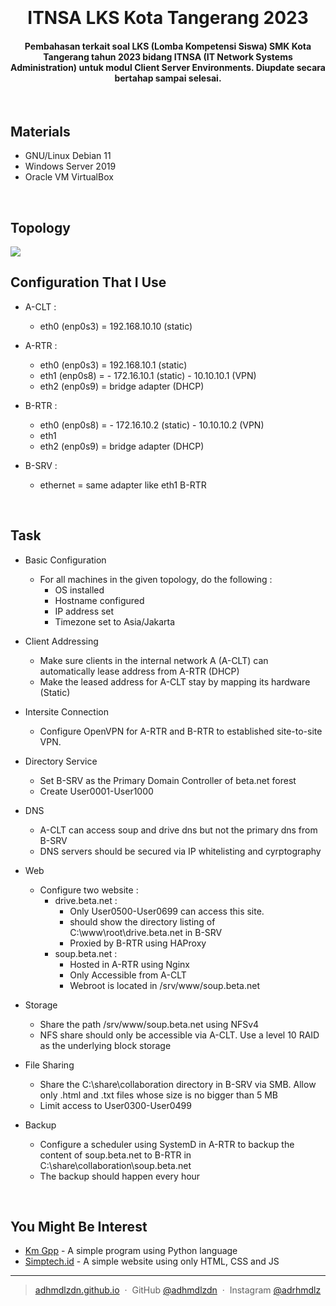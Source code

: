 
<h1 align="center">
  <br>
  <!--
  <a href="http://www.amitmerchant.com/electron-markdownify"><img src="https://raw.githubusercontent.com/amitmerchant1990/electron-markdownify/master/app/img/markdownify.png" alt="Markdownify" width="200"></a>
  -->
  <br>
  ITNSA LKS Kota Tangerang 2023<br>
</h1>

<h4 align="center">Pembahasan terkait soal LKS (Lomba Kompetensi Siswa) SMK Kota Tangerang tahun 2023 bidang ITNSA (IT Network Systems Administration) untuk modul Client Server Environments. Diupdate secara bertahap sampai selesai.</h4>

<br>

## Materials
* GNU/Linux Debian 11
* Windows Server 2019
* Oracle VM VirtualBox

<br>

## Topology
<img src="https://raw.githubusercontent.com/adhmdlzdn/itnsa-lks-kotang/master/assets/topology.png">

<br>

## Configuration That I Use

* A-CLT :
	- eth0 (enp0s3) = 192.168.10.10 (static)

* A-RTR :
	- eth0 (enp0s3) = 192.168.10.1 (static)
	- eth1 (enp0s8) = - 172.16.10.1 (static)
			- 10.10.10.1 (VPN)
	- eth2 (enp0s9) = bridge adapter (DHCP)

* B-RTR :
	- eth0 (enp0s8) = - 172.16.10.2 (static)
			- 10.10.10.2 (VPN)
	- eth1 
	- eth2 (enp0s9) = bridge adapter (DHCP)

* B-SRV :
	- ethernet = same adapter like eth1 B-RTR

<br>

## Task

* Basic Configuration
	- For all machines in the given topology, do the following :
	  - OS installed
	  - Hostname configured
	  - IP address set
	  - Timezone set to Asia/Jakarta

* Client Addressing
	- Make sure clients in the internal network A (A-CLT) can automatically lease address from A-RTR (DHCP)
	- Make the leased address for A-CLT stay by mapping its hardware (Static)

* Intersite Connection
	- Configure OpenVPN for A-RTR and B-RTR to established site-to-site VPN.

* Directory Service
	- Set B-SRV as the Primary Domain Controller of beta.net forest
	- Create User0001-User1000

* DNS
	- A-CLT can access soup and drive dns but not the primary dns from B-SRV
	- DNS servers should be secured via IP whitelisting and cyrptography

* Web
  - Configure two website :
	- drive.beta.net :
		- Only User0500-User0699 can access this site.
		- should show the directory listing of C:\www\root\drive.beta.net in B-SRV
		- Proxied by B-RTR using HAProxy
	- soup.beta.net :
		- Hosted in A-RTR using Nginx
		- Only Accessible from A-CLT
		- Webroot is located in /srv/www/soup.beta.net

* Storage
	- Share the path /srv/www/soup.beta.net using NFSv4
	- NFS share should only be accessible via A-CLT. Use a level 10 RAID as the underlying block storage

* File Sharing
	- Share the C:\share\collaboration directory in B-SRV via SMB. Allow only .html and .txt files whose size is no bigger than 5 MB
	- Limit access to User0300-User0499

* Backup
	- Configure a scheduler using SystemD in A-RTR to backup the content of soup.beta.net to B-RTR in C:\share\collaboration\soup.beta.net
	- The backup should happen every hour



<!--
<p align="center">
  <a href="https://badge.fury.io/js/electron-markdownify">
    <img src="https://badge.fury.io/js/electron-markdownify.svg"
         alt="Gitter">
  </a>
  <a href="https://gitter.im/amitmerchant1990/electron-markdownify"><img src="https://badges.gitter.im/amitmerchant1990/electron-markdownify.svg"></a>
  <a href="https://saythanks.io/to/bullredeyes@gmail.com">
      <img src="https://img.shields.io/badge/SayThanks.io-%E2%98%BC-1EAEDB.svg">
  </a>
  <a href="https://www.paypal.me/AmitMerchant">
    <img src="https://img.shields.io/badge/$-donate-ff69b4.svg?maxAge=2592000&amp;style=flat">
  </a>
</p>



<p align="center">
  <a href="#key-features">Key Features</a> •
  <a href="#how-to-use">How To Use</a> •
  <a href="#download">Download</a> •
  <a href="#credits">Credits</a> •
  <a href="#related">Related</a> •
  <a href="#license">License</a>
</p>


[//]: ![screenshot](https://raw.githubusercontent.com/amitmerchant1990/electron-markdownify/master/app/img/markdownify.gif)
[//]: # (screenshot terhadap program yang dibuat)


## Key Features

* LivePreview - Make changes, See changes
  - Instantly see what your Markdown documents look like in HTML as you create them.
* Sync Scrolling
  - While you type, LivePreview will automatically scroll to the current location you're editing.
* GitHub Flavored Markdown  
* Syntax highlighting
* [KaTeX](https://khan.github.io/KaTeX/) Support
* Dark/Light mode
* Toolbar for basic Markdown formatting
* Supports multiple cursors
* Save the Markdown preview as PDF
* Emoji support in preview :tada:
* App will keep alive in tray for quick usage
* Full screen mode
  - Write distraction free.
* Cross platform
  - Windows, macOS and Linux ready.

## How To Use

To clone and run this application, you'll need [Git](https://git-scm.com) and [Node.js](https://nodejs.org/en/download/) (which comes with [npm](http://npmjs.com)) installed on your computer. From your command line:

```bash
# Clone this repository
$ git clone https://github.com/amitmerchant1990/electron-markdownify

# Go into the repository
$ cd electron-markdownify

# Install dependencies
$ npm install

# Run the app
$ npm start
```

> **Note**
> If you're using Linux Bash for Windows, [see this guide](https://www.howtogeek.com/261575/how-to-run-graphical-linux-desktop-applications-from-windows-10s-bash-shell/) or use `node` from the command prompt.


## Download

You can [download](https://github.com/amitmerchant1990/electron-markdownify/releases/tag/v1.2.0) the latest installable version of Markdownify for Windows, macOS and Linux.

## Emailware

Markdownify is an [emailware](https://en.wiktionary.org/wiki/emailware). Meaning, if you liked using this app or it has helped you in any way, I'd like you send me an email at <bullredeyes@gmail.com> about anything you'd want to say about this software. I'd really appreciate it!

## Credits

This software uses the following open source packages:

- [Electron](http://electron.atom.io/)
- [Node.js](https://nodejs.org/)
- [Marked - a markdown parser](https://github.com/chjj/marked)
- [showdown](http://showdownjs.github.io/showdown/)
- [CodeMirror](http://codemirror.net/)
- Emojis are taken from [here](https://github.com/arvida/emoji-cheat-sheet.com)
- [highlight.js](https://highlightjs.org/)

## Related

[markdownify-web](https://github.com/amitmerchant1990/markdownify-web) - Web version of Markdownify

## Support

<a href="https://www.buymeacoffee.com/5Zn8Xh3l9" target="_blank"><img src="https://www.buymeacoffee.com/assets/img/custom_images/purple_img.png" alt="Buy Me A Coffee" style="height: 41px !important;width: 174px !important;box-shadow: 0px 3px 2px 0px rgba(190, 190, 190, 0.5) !important;-webkit-box-shadow: 0px 3px 2px 0px rgba(190, 190, 190, 0.5) !important;" ></a>

<p>Or</p> 

<a href="https://www.patreon.com/amitmerchant">
	<img src="https://c5.patreon.com/external/logo/become_a_patron_button@2x.png" width="160">
</a>

-->

<br>

## You Might Be Interest

- [Km Gpp](https://github.com/adhmdlzdn/km-gpp) - A simple program using Python language
- [Simptech.id](https://github.com/adhmdlzdn/simptech-id) - A simple website using only HTML, CSS and JS

---

> [adhmdlzdn.github.io](https://adhmdlzdn.github.io) &nbsp;&middot;&nbsp;
> GitHub [@adhmdlzdn](https://github.com/adhmdlzdn) &nbsp;&middot;&nbsp;
> Instagram [@adrhmdlz](https://instagram.com/adrhmdlz)



